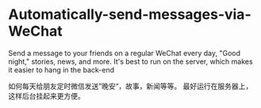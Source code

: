 # Automatically-send-messages-via-WeChat
Send a message to your friends on a regular WeChat every day, "Good night," stories, news, and more. It's best to run on the server, which makes it easier to hang in the back-end

如何每天给朋友定时微信发送”晚安“，故事，新闻等等。
最好运行在服务器上，这样后台挂起来更方便。










